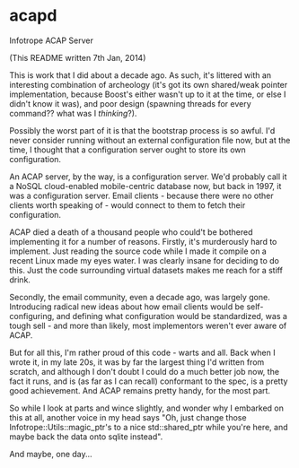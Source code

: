 acapd
=====

Infotrope ACAP Server

(This README written 7th Jan, 2014)

This is work that I did about a decade ago. As such, it's littered with an
interesting combination of archeology (it's got its own shared/weak pointer
implementation, because Boost's either wasn't up to it at the time, or else
I didn't know it was), and poor design (spawning threads for every command??
what was I *thinking*?).

Possibly the worst part of it is that the bootstrap process is so awful. I'd
never consider running without an external configuration file now, but at the
time, I thought that a configuration server ought to store its own
configuration.

An ACAP server, by the way, is a configuration server. We'd probably call it
a NoSQL cloud-enabled mobile-centric database now, but back in 1997, it was
a configuration server. Email clients - because there were no other clients
worth speaking of - would connect to them to fetch their configuration.

ACAP died a death of a thousand people who could't be bothered implementing it
for a number of reasons. Firstly, it's murderously hard to implement. Just
reading the source code while I made it compile on a recent Linux made my eyes
water. I was clearly insane for deciding to do this. Just the code surrounding
virtual datasets makes me reach for a stiff drink.

Secondly, the email community, even a decade ago, was largely gone. Introducing
radical new ideas about how email clients would be self-configuring, and
defining what configuration would be standardized, was a tough sell - and more
than likely, most implementors weren't ever aware of ACAP.

But for all this, I'm rather proud of this code - warts and all. Back when I
wrote it, in my late 20s, it was by far the largest thing I'd written from
scratch, and although I don't doubt I could do a much better job now, the fact
it runs, and is (as far as I can recall) conformant to the spec, is a pretty
good achievement. And ACAP remains pretty handy, for the most part.

So while I look at parts and wince slightly, and wonder why I embarked on this
at all, another voice in my head says "Oh, just change those Infotrope::Utils::magic_ptr's to a nice std::shared_ptr while you're here, and maybe back the data onto sqlite instead".

And maybe, one day...
